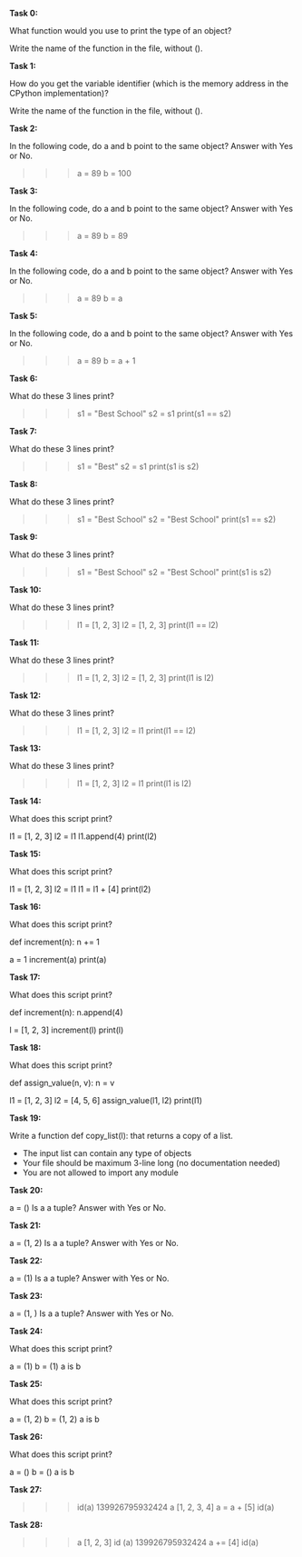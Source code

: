 **Task 0:**

What function would you use to print the type of an object?

Write the name of the function in the file, without ().

**Task 1:**

How do you get the variable identifier (which is the memory address in the CPython implementation)?

Write the name of the function in the file, without ().

**Task 2:**

In the following code, do a and b point to the same object? Answer with Yes or No.

>>> a = 89
>>> b = 100

**Task 3:**

In the following code, do a and b point to the same object? Answer with Yes or No.

>>> a = 89
>>> b = 89

**Task 4:**

In the following code, do a and b point to the same object? Answer with Yes or No.

>>> a = 89
>>> b = a

**Task 5:**

In the following code, do a and b point to the same object? Answer with Yes or No.

>>> a = 89
>>> b = a + 1

**Task 6:**

What do these 3 lines print?

>>> s1 = "Best School"
>>> s2 = s1
>>> print(s1 == s2)

**Task 7:**

What do these 3 lines print?

>>> s1 = "Best"
>>> s2 = s1
>>> print(s1 is s2)

**Task 8:**

What do these 3 lines print?

>>> s1 = "Best School"
>>> s2 = "Best School"
>>> print(s1 == s2)

**Task 9:**

What do these 3 lines print?

>>> s1 = "Best School"
>>> s2 = "Best School"
>>> print(s1 is s2)

**Task 10:**

What do these 3 lines print?

>>> l1 = [1, 2, 3]
>>> l2 = [1, 2, 3] 
>>> print(l1 == l2)

**Task 11:**

What do these 3 lines print?

>>> l1 = [1, 2, 3]
>>> l2 = [1, 2, 3] 
>>> print(l1 is l2)

**Task 12:**

What do these 3 lines print?

>>> l1 = [1, 2, 3]
>>> l2 = l1
>>> print(l1 == l2)

**Task 13:**

What do these 3 lines print?

>>> l1 = [1, 2, 3]
>>> l2 = l1
>>> print(l1 is l2)

**Task 14:**

What does this script print?

l1 = [1, 2, 3]
l2 = l1
l1.append(4)
print(l2)

**Task 15:**

What does this script print?

l1 = [1, 2, 3]
l2 = l1
l1 = l1 + [4]
print(l2)

**Task 16:**

What does this script print?

def increment(n):
    n += 1

a = 1
increment(a)
print(a)

**Task 17:**

What does this script print?

def increment(n):
    n.append(4)

l = [1, 2, 3]
increment(l)
print(l)

**Task 18:**

What does this script print?

def assign_value(n, v):
    n = v

l1 = [1, 2, 3]
l2 = [4, 5, 6]
assign_value(l1, l2)
print(l1)

**Task 19:**

Write a function def copy_list(l): that returns a copy of a list.

 * The input list can contain any type of objects
 * Your file should be maximum 3-line long (no documentation needed)
 * You are not allowed to import any module

**Task 20:**

a = ()
Is a a tuple? Answer with Yes or No.

**Task 21:**

a = (1, 2)
Is a a tuple? Answer with Yes or No.

**Task 22:**

a = (1)
Is a a tuple? Answer with Yes or No.

**Task 23:**

a = (1, )
Is a a tuple? Answer with Yes or No.

**Task 24:**

What does this script print?

a = (1)
b = (1)
a is b

**Task 25:**

What does this script print?

a = (1, 2)
b = (1, 2)
a is b

**Task 26:**

What does this script print?

a = ()
b = ()
a is b

**Task 27:**

>>> id(a)
139926795932424
>>> a
[1, 2, 3, 4]
>>> a = a + [5]
>>> id(a)

**Task 28:**

>>> a
[1, 2, 3]
>>> id (a)
139926795932424
>>> a += [4]
>>> id(a)
